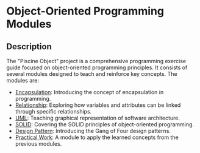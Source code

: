 # Object-Oriented Programming Modules


## Description
The "Piscine Object" project is a comprehensive programming exercise guide focused on object-oriented programming principles. It consists of several modules designed to teach and reinforce key concepts. The modules are:

- [Encapsulation](./Module%2000%20-%20Encapsulation): Introducing the concept of encapsulation in programming.
- [Relationship](./Module%2001%20-%20Relationship): Exploring how variables and attributes can be linked through specific relationships.
- [UML](./Module%2002%20-%20UML): Teaching graphical representation of software architecture.
- [SOLID](./Module%2003%20-%20SOLID): Covering the SOLID principles of object-oriented programming.
- [Design Pattern](./): Introducing the Gang of Four design patterns.
- [Practical Work](./): A module to apply the learned concepts from the previous modules.
